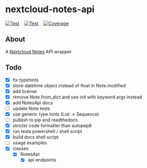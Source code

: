 # nextcloud-notes-api

<a
  href="https://github.com/coma64/nextcloud-notes-api/actions?query=workflow%3ATest"
  target="_blank" style="float: left; margin-right: 1rem;">
<img src="https://github.com/coma64/nextcloud-notes-api/workflows/Test/badge.svg"
    alt="Test" style="display: inline;">
</a>

<a
  href="https://github.com/coma64/nextcloud-notes-api/actions?query=workflow%3ASuper-Linter"
  target="_blank" style="float: left; margin-right:1rem;">
<img src="https://github.com/coma64/nextcloud-notes-api/workflows/Super-Linter/badge.svg"
    alt="Test" style="display: inline;">
</a>

<a href="https://codecov.io/gh/coma64/nextcloud-notes-api" target="_blank">
<img
src="https://img.shields.io/codecov/c/github/coma64/nextcloud-notes-api?color=%2334D058"
alt="Coverage" style="display: inline;">
</a>
<br />

## About

A [Nextcloud Notes](https://github.com/nextcloud/notes) API wrapper

## Todo

- [x] fix typehints
- [x] store datetime object instead of float in Note.modified
- [x] add license
- [x] remove Note.from_dict and use init with keyword args instead
- [x] add NotesApi docs
- [ ] update Note tests
- [x] use generic type hints (List -> Sequence)
- [ ] publish to pip and readthedocs
- [x] stricter code formatter than autopep8
- [x] run tests powershell / shell script
- [x] build docs shell script
- [ ] usage examples
- [x] classes
  - [x] NotesApi
    - [x] api endpoints
